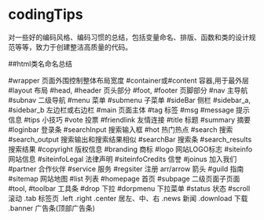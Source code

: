 # codingTips
对一些好的编码风格、编码习惯的总结，包括变量命名、排版、函数和类的设计规范等等，致力于创建整洁高质量的代码。


##html类名命名总结

#wrapper	页面外围控制整体布局宽度
#container或#content	容器,用于最外层
#layout	布局
#head, #header	页头部分
#foot, #footer	页脚部分
#nav	主导航
#subnav	二级导航
#menu	菜单
#submenu	子菜单
#sideBar	侧栏
#sidebar_a, #sidebar_b	左边栏或右边栏
#main	页面主体
#tag	标签
#msg #message	提示信息
#tips	小技巧
#vote	投票
#friendlink	友情连接
#title	标题
#summary	摘要
#loginbar	登录条
#searchInput	搜索输入框
#hot	热门热点
#search	搜索
#search_output	搜索输出和搜索结果相似
#searchBar	搜索条
#search_results	搜索结果
#copyright	版权信息
#branding	商标
#logo	网站LOGO标志
#siteinfo	网站信息
#siteinfoLegal	法律声明
#siteinfoCredits	信誉
#joinus	加入我们
#partner	合作伙伴
#service	服务
#regsiter	注册
arr/arrow	箭头
#guild	指南
#sitemap	网站地图
#list	列表
#homepage	首页
#subpage	二级页面子页面
#tool, #toolbar	工具条
#drop	下拉
#dorpmenu	下拉菜单
#status	状态
#scroll	滚动
.tab	标签页
.left .right .center	居左、中、右
.news	新闻
.download	下载
.banner	广告条(顶部广告条)
